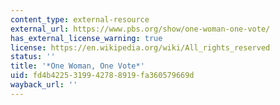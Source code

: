 ```yaml
---
content_type: external-resource
external_url: https://www.pbs.org/show/one-woman-one-vote/
has_external_license_warning: true
license: https://en.wikipedia.org/wiki/All_rights_reserved
status: ''
title: '*One Woman, One Vote*'
uid: fd4b4225-3199-4278-8919-fa360579669d
wayback_url: ''
---
```

